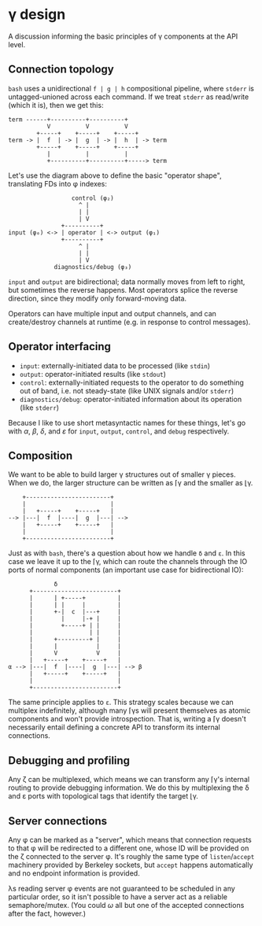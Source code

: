 # γ design
A discussion informing the basic principles of γ components at the API level.


## Connection topology
`bash` uses a unidirectional `f | g | h` compositional pipeline, where `stderr` is untagged-unioned across each command. If we treat `stderr` as read/write (which it is), then we get this:

```
term ------+----------+----------+
           V          V          V
        +-----+    +-----+    +-----+
term -> |  f  | -> |  g  | -> |  h  | -> term
        +-----+    +-----+    +-----+
           |          |          |
           +----------+----------+-----> term
```

Let's use the diagram above to define the basic "operator shape", translating FDs into φ indexes:

```
                  control (φ₂)
                    ^ |
                    | |
                    | V
               +----------+
input (φ₀) <-> | operator | <-> output (φ₁)
               +----------+
                    ^ |
                    | |
                    | V
             diagnostics/debug (φ₃)
```

`input` and `output` are bidirectional; data normally moves from left to right, but sometimes the reverse happens. Most operators splice the reverse direction, since they modify only forward-moving data.

Operators can have multiple input and output channels, and can create/destroy channels at runtime (e.g. in response to control messages).


## Operator interfacing
+ `input`: externally-initiated data to be processed (like `stdin`)
+ `output`: operator-initiated results (like `stdout`)
+ `control`: externally-initiated requests to the operator to do something out of band, i.e. not steady-state (like UNIX signals and/or `stderr`)
+ `diagnostics/debug`: operator-initiated information about its operation (like `stderr`)

Because I like to use short metasyntactic names for these things, let's go with _α_, _β_, _δ_, and _ε_ for `input`, `output`, `control`, and `debug` respectively.


## Composition
We want to be able to build larger γ structures out of smaller γ pieces. When we do, the larger structure can be written as ⌈γ and the smaller as ⌊γ.

```
    +------------------------+
    |                        |
    |   +-----+    +-----+   |
--> |---|  f  |----|  g  |---| -->
    |   +-----+    +-----+   |
    |                        |
    +------------------------+
```

Just as with `bash`, there's a question about how we handle `δ` and `ε`. In this case we leave it up to the ⌈γ, which can route the channels through the IO ports of normal components (an important use case for bidirectional IO):

```
             δ
      +------------------------+
      |      | +-----+         |
      |      | |     |         |
      |      +-|  c  |---+     |
      |        |     |-+ |     |
      |        +-----+ | |     |
      |                | |     |
      |      +---------+ |     |
      |      |           |     |
      |      V           V     |
      |   +-----+    +-----+   |
α --> |---|  f  |----|  g  |---| --> β
      |   +-----+    +-----+   |
      |                        |
      +------------------------+
```

The same principle applies to `ε`. This strategy scales because we can multiplex indefinitely, although many ⌈γs will present themselves as atomic components and won't provide introspection. That is, writing a ⌈γ doesn't necessarily entail defining a concrete API to transform its internal connections.


## Debugging and profiling
Any ζ can be multiplexed, which means we can transform any ⌈γ's internal routing to provide debugging information. We do this by multiplexing the δ and ε ports with topological tags that identify the target ⌊γ.


## Server connections
Any φ can be marked as a "server", which means that connection requests to that φ will be redirected to a different one, whose ID will be provided on the ζ connected to the server φ. It's roughly the same type of `listen`/`accept` machinery provided by Berkeley sockets, but `accept` happens automatically and no endpoint information is provided.

λs reading server φ events are not guaranteed to be scheduled in any particular order, so it isn't possible to have a server act as a reliable semaphore/mutex. (You could _ω_ all but one of the accepted connections after the fact, however.)
